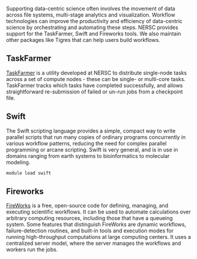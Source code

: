 Supporting data-centric science often involves the movement of data
across file systems, multi-stage analytics and visualization. Workflow
technologies can improve the productivity and efficiency of
data-centric science by orchestrating and automating these
steps. NERSC provides support for the TaskFarmer, Swift and Fireworks
tools. We also maintain other packages like Tigres that can help users
build workflows.

## TaskFarmer

[TaskFarmer](workflow/taskfarmer.md) is a utility developed at NERSC to distribute single-node tasks across 
a set of compute nodes - these can be single- or multi-core tasks. TaskFarmer tracks which 
tasks have completed successfully, and allows straightforward re-submission of failed or un-run jobs from a checkpoint file.

## Swift

The Swift scripting language provides a simple, compact way to write
parallel scripts that run many copies of ordinary programs
concurrently in various workflow patterns, reducing the need for
complex parallel programming or arcane scripting. Swift is very
general, and is in use in domains ranging from earth systems to
bioinformatics to molecular modeling.

```bash
module load swift
```

## Fireworks

[FireWorks](workflow/fireworks.md) is a free, open-source code for defining, managing, and
executing scientific workflows. It can be used to automate
calculations over arbitrary computing resources, including those that
have a queueing system. Some features that distinguish FireWorks are
dynamic workflows, failure-detection routines, and built-in tools and
execution modes for running high-throughput computations at large
computing centers. It uses a centralized server model, where the
server manages the workflows and workers run the jobs.
